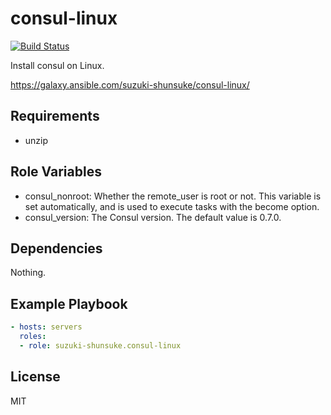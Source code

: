 consul-linux
==============

[![Build Status](https://travis-ci.org/suzuki-shunsuke/ansible-consul-linux.svg?branch=master)](https://travis-ci.org/suzuki-shunsuke/ansible-consul-linux)

Install consul on Linux.

https://galaxy.ansible.com/suzuki-shunsuke/consul-linux/

Requirements
------------

* unzip

Role Variables
--------------

* consul_nonroot: Whether the remote_user is root or not. This variable is set automatically, and is used to execute tasks with the become option.
* consul_version: The Consul version. The default value is 0.7.0.

Dependencies
------------

Nothing.

Example Playbook
----------------

```yaml
- hosts: servers
  roles:
  - role: suzuki-shunsuke.consul-linux
```

License
-------

MIT

